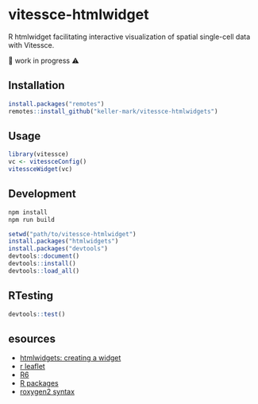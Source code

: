 # vitessce-htmlwidget

R htmlwidget facilitating interactive visualization of spatial single-cell data with Vitessce.

🚧 work in progress ⚠️


## Installation

```r
install.packages("remotes")
remotes::install_github("keller-mark/vitessce-htmlwidgets")
```

## Usage

```r
library(vitessce)
vc <- vitessceConfig()
vitessceWidget(vc)
```

## Development

```sh
npm install
npm run build
```

```r
setwd("path/to/vitessce-htmlwidget")
install.packages("htmlwidgets")
install.packages("devtools")
devtools::document()
devtools::install()
devtools::load_all()
```

## RTesting

```r
devtools::test()
```

## esources

- [htmlwidgets: creating a widget](http://www.htmlwidgets.org/develop_intro.html)
- [r leaflet](https://github.com/rstudio/leaflet)
- [R6](https://r6.r-lib.org/index.html)
- [R packages](https://r-pkgs.org/)
- [roxygen2 syntax](https://cran.r-project.org/web/packages/roxygen2/vignettes/rd-formatting.html)
